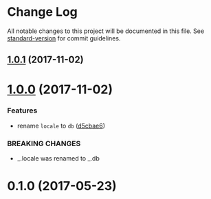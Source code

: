 # Change Log

All notable changes to this project will be documented in this file. See [standard-version](https://github.com/conventional-changelog/standard-version) for commit guidelines.

<a name="1.0.1"></a>
## [1.0.1](https://github.com/medikoo/i18n2/compare/v1.0.0...v1.0.1) (2017-11-02)



<a name="1.0.0"></a>
# [1.0.0](https://github.com/medikoo/i18n2/compare/v0.1.0...v1.0.0) (2017-11-02)


### Features

* rename `locale` to `db` ([d5cbae6](https://github.com/medikoo/i18n2/commit/d5cbae6))


### BREAKING CHANGES

* _.locale was renamed to _.db



<a name="0.1.0"></a>
# 0.1.0 (2017-05-23)

